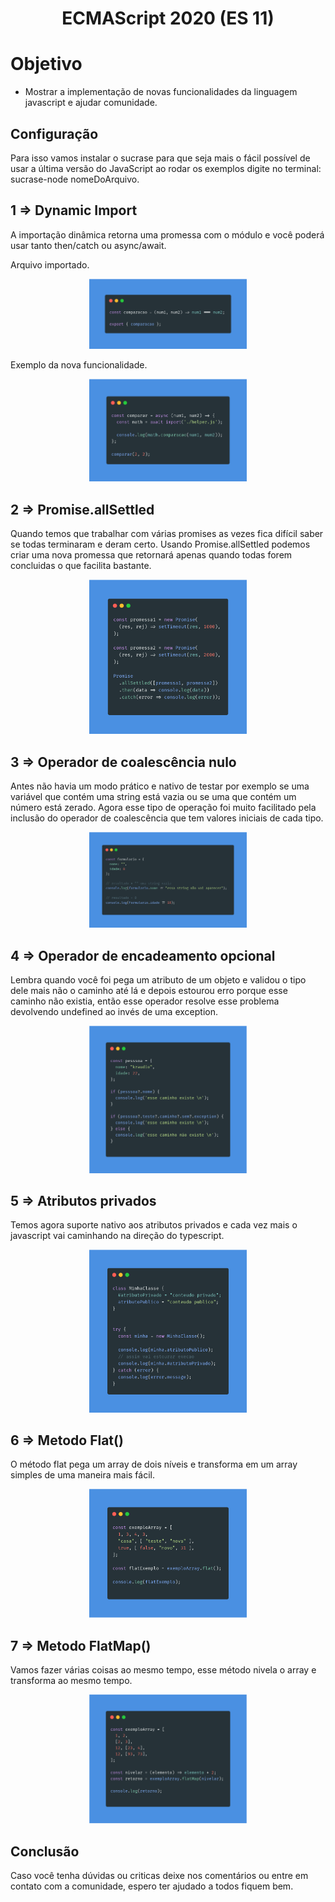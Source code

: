 <h1 align="center">
  ECMAScript 2020 (ES 11)
</h1>

# Objetivo

- Mostrar a implementação de novas funcionalidades da linguagem javascript e ajudar comunidade.

## Configuração

Para isso vamos instalar o sucrase para que seja mais o fácil possível de usar a última versão do JavaScript ao rodar os exemplos digite no terminal: sucrase-node nomeDoArquivo.

## 1 => Dynamic Import

A importação dinâmica retorna uma promessa com o módulo e você poderá usar tanto then/catch ou async/await.

Arquivo importado.

<p align="center">
  <img src="images/slide1.png" width="50%" height="50%" />
</p>

Exemplo da nova funcionalidade.

<p align="center">
  <img src="images/slide2.png" width="50%" height="50%" />
</p>

## 2 => Promise.allSettled

Quando temos que trabalhar com várias promises as vezes fica difícil saber se todas terminaram e deram certo. Usando Promise.allSettled podemos criar uma nova promessa que retornará apenas quando todas forem concluidas o que facilita bastante.

<p align="center">
  <img src="images/slide3.png" width="50%" height="50%" />
</p>

## 3 => Operador de coalescência nulo

Antes não havia um modo prático e nativo de testar por exemplo se uma variável que contém uma string está vazia ou se uma que contém um número está zerado. Agora esse tipo de operação foi muito facilitado pela inclusão do operador de coalescência que tem valores iniciais de cada tipo.

<p align="center">
  <img src="images/slide4.png" width="50%" height="50%" />
</p>

## 4 => Operador de encadeamento opcional

Lembra quando você foi pega um atributo de um objeto e validou o tipo dele mais não o caminho até lá e depois estourou erro porque esse caminho não existia, então esse operador resolve esse problema devolvendo undefined ao invés de uma exception.


<p align="center">
  <img src="images/slide5.png" width="50%" height="50%" />
</p>


## 5 => Atributos privados

Temos agora suporte nativo aos atributos privados e cada vez mais o javascript vai caminhando na direção do typescript.

<p align="center">
  <img src="images/slide6.png" width="50%" height="50%" />
</p>

## 6 => Metodo Flat()

O método flat pega um array de dois níveis e transforma em um array simples de uma maneira mais fácil.

<p align="center">
  <img src="images/slide7.png" width="50%" height="50%" />
</p>


## 7 => Metodo FlatMap()

Vamos fazer várias coisas ao mesmo tempo, esse método nivela o array e transforma ao mesmo tempo.

<p align="center">
  <img src="images/slide8.png" width="50%" height="50%" />
</p>

## Conclusão

Caso você tenha dúvidas ou criticas deixe nos comentários ou entre em contato com a comunidade, espero ter ajudado a todos fiquem bem.

